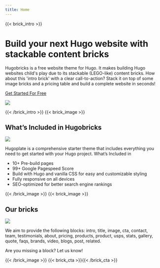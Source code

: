 ```yaml
---
title: Home
---
```

{{< brick_intro >}}

# Build your next Hugo website with stackable content bricks

Hugobricks is a free website theme for Hugo. It makes building Hugo websites child's play due to its stackable (LEGO-like) content bricks. How about this 'intro brick' with a clear call-to-action? Stack it on top of some image bricks and a pricing table and build a complete website in seconds!

[Get Started For Free](/get-started/)

![](/uploads/brick_intro.png)

{{< /brick_intro >}}
{{< brick_image >}}

## What’s Included in Hugobricks

![](/uploads/brick_image.png)

Hugoplate is a comprehensive starter theme that includes everything you need to get started with your Hugo project. What’s Included in 

- 10+ Pre-build pages
- 99+ Google Pagespeed Score
- Build with Hugo and vanilla CSS for easy and customizable styling
- Fully responsive on all devices
- SEO-optimized for better search engine rankings


{{< /brick_image >}}
{{< brick_image >}}

## Our bricks

![](/uploads/brick_image.png)

We aim to provide the following blocks: intro, title, image, cta, contact, team, testimonials, about, pricing, products, product, usps, stats, gallery, quote, faqs, brands, video, blogs, post, related.

Are you missing a block? Let us know!

{{< /brick_image >}}
{{< brick_cta >}}{{< /brick_cta >}}
